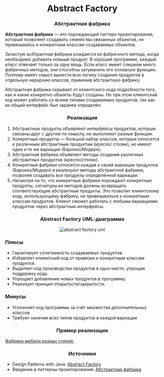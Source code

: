 <h1 align="center">
   Abstract Factory
</h1>
<h3 align="center">
   Абстрактная фабрика
</h3>

**Абстрактная фабрика** — это порождающий паттерн проектирования, который позволяет создавать семейства связанных
объектов, не привязываясь к конкретным классам создаваемых объектов.

Зачастую асбтрактная фабрика рождается из фабричного метода, когда необходимо добавить новыый продукт. В хорошей
программе, каждый класс отвечает только за одну вещь. Если класс имеет слишком много фабричных методов, они способны
затуманить его основную функцию. Поэтому имеет смысл вынести всю логику создания продуктов в отдельную иерархию классов,
применив абстрактную фабрику.

Абстрактная фабрика скрывает от клиентского кода подробности того, как и какие конкретно объекты будут созданы. Но при
этом клиентский код может работать со всеми типами создаваемых продуктов, так как их общий интерфейс был заранее
определён.

<h3 align="center">
   Реализация
</h3>

1. Абстрактные продукты объявляют интерфейсы продуктов, которые связаны друг с другом по смыслу, но выполняют разные
   функции.
2. Конкретные продукты — большой набор классов, которые относятся к различным абстрактным продуктам (кресло/ столик), но
   имеют одни и те же вариации (Барокко/Модерн).
3. Абстрактная фабрика объявляет методы создания различных абстрактных продуктов (кресло/столик).
4. Конкретные фабрики относятся каждая к своей вариации
   продуктов (Барокко/Модерн) и реализуют методы абстрактной фабрики, позволяя создавать все продукты определённой
   вариации.
5. Несмотря на то, что конкретные фабрики порождают конкретные продукты, сигнатуры их методов должны возвращать
   соответствующие абстрактные продукты. Это позволит клиентскому коду, использующему фабрику, не привязываться к
   конкретным классам продуктов. Клиент сможет работать с любыми вариациями продуктов через абстрактные интерфейсы.

<h3 align="center">
   Abstract Factory UML-диаграмма
</h3>

<p align="center">
   <img src=https://github.com/evilpeopletyranny/JavaDesignPatterns/blob/main/patterns/src/creational/abstractfactory/diagram.png alt="abstract factory uml">
</p>

<h3>Плюсы</h3>

- Гарантирует сочетаемость создаваемых продуктов.
- Избавляет клиентский код от привязки к конкретным классам продуктов.
- Выделяет код производства продуктов в одно место, упрощая поддержку кода.
- Упрощает добавление новых продуктов в программу.
- Реализует принцип открытости/закрытости.

<h3>Минусы</h3>

- Усложняет код программы за счёт множества дополнительных классов.
- Требует наличия всех типов продуктов в каждой вариации

<h3 align="center">
   Пример реализации
</h3>

[Фабрики мебели разных стилей.](https://github.com/evilpeopletyranny/JavaDesignPatterns/tree/main/patterns/src/creational/abstractfactory/code)

<h3 align="center">
   Источники
</h3>

- Design Patterns with Java: [Abstract Factory](https://github.com/evilpeopletyranny/JavaDesignPatterns/blob/main/patterns/src/creational/abstractfactory/books/Olaf%20Musch%20EN.pdf)
- Введение в паттерны проектирования: [Абстрактная фабрика](https://github.com/evilpeopletyranny/JavaDesignPatterns/blob/main/patterns/src/creational/abstractfactory/books/Alexander%20Shvets%20RU.pdf)